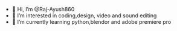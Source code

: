 - 👋 Hi, I’m @Raj-Ayush860
- 👀 I’m interested in coding,design, video and sound editing
- 🌱 I’m currently learning python,blendor and adobe premiere pro

<!---
Raj-Ayush860/Raj-Ayush860 is a ✨ special ✨ repository because its `README.md` (this file) appears on your GitHub profile.
You can click the Preview link to take a look at your changes.
--->
